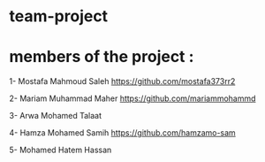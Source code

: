 # team-project






# members of the project :


1- Mostafa Mahmoud Saleh
https://github.com/mostafa373rr2

2- Mariam Muhammad Maher
https://github.com/mariammohammd

3- Arwa Mohamed Talaat


4- Hamza Mohamed Samih
https://github.com/hamzamo-sam

5- Mohamed Hatem Hassan

